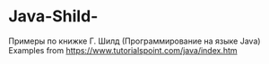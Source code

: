 # Java-Shild-
Примеры по книжке Г. Шилд  (Программирование на языке Java)
Examples from https://www.tutorialspoint.com/java/index.htm 
